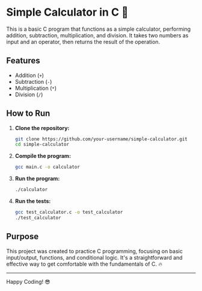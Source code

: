 # Simple Calculator in C 🧮

This is a basic C program that functions as a simple calculator, performing addition, subtraction, multiplication, and division. It takes two numbers as input and an operator, then returns the result of the operation.

## Features
- Addition (`+`)
- Subtraction (`-`)
- Multiplication (`*`)
- Division (`/`)

## How to Run

1. **Clone the repository:**
    ```bash
    git clone https://github.com/your-username/simple-calculator.git
    cd simple-calculator
    ```

2. **Compile the program:**
    ```bash
    gcc main.c -o calculator
    ```

3. **Run the program:**
    ```bash
    ./calculator
    ```

4. **Run the tests:**
    ```bash
    gcc test_calculator.c -o test_calculator
    ./test_calculator
    ```


## Purpose
This project was created to practice C programming, focusing on basic input/output, functions, and conditional logic. It's a straightforward and effective way to get comfortable with the fundamentals of C. 🔥

---

Happy Coding! 😎


